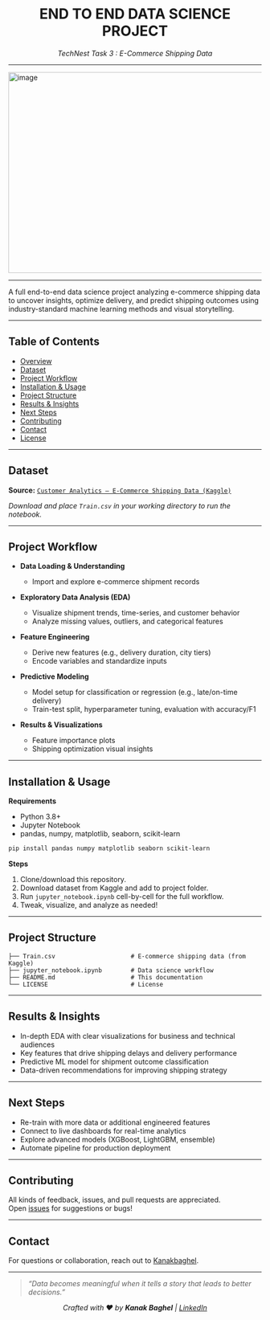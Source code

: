 <h1 align="center"> END TO END DATA SCIENCE PROJECT </h1>
<p align="center"><em>TechNest Task 3 : E-Commerce Shipping Data </em></p>

---

<img width="800" height="400" alt="image" src="https://github.com/user-attachments/assets/f21b082d-6c0c-4689-9aaa-6a1cab270e33" />

----------
A full end-to-end data science project analyzing e-commerce shipping data to uncover insights, optimize delivery, and predict shipping outcomes using industry-standard machine learning methods and visual storytelling.

***

## Table of Contents

- [Overview](#overview)
- [Dataset](#dataset)
- [Project Workflow](#project-workflow)
- [Installation & Usage](#installation--usage)
- [Project Structure](#project-structure)
- [Results & Insights](#results--insights)
- [Next Steps](#next-steps)
- [Contributing](#contributing)
- [Contact](#contact)
- [License](#license)

***

## Dataset

**Source:** [`Customer Analytics – E-Commerce Shipping Data (Kaggle)`](https://www.kaggle.com/datasets/prachi13/customer-analytics)

*Download and place `Train.csv` in your working directory to run the notebook.*

***

## Project Workflow

- **Data Loading & Understanding**
  - Import and explore e-commerce shipment records
  
- **Exploratory Data Analysis (EDA)**
  - Visualize shipment trends, time-series, and customer behavior
  - Analyze missing values, outliers, and categorical features

- **Feature Engineering**
  - Derive new features (e.g., delivery duration, city tiers)
  - Encode variables and standardize inputs

- **Predictive Modeling**
  - Model setup for classification or regression (e.g., late/on-time delivery)
  - Train-test split, hyperparameter tuning, evaluation with accuracy/F1

- **Results & Visualizations**
  - Feature importance plots
  - Shipping optimization visual insights

***

## Installation & Usage

**Requirements**

- Python 3.8+
- Jupyter Notebook
- pandas, numpy, matplotlib, seaborn, scikit-learn

```bash
pip install pandas numpy matplotlib seaborn scikit-learn
```

**Steps**

1. Clone/download this repository.
2. Download dataset from Kaggle and add to project folder.
3. Run `jupyter_notebook.ipynb` cell-by-cell for the full workflow.
4. Tweak, visualize, and analyze as needed!

***

## Project Structure

```
├── Train.csv                     # E-commerce shipping data (from Kaggle)
├── jupyter_notebook.ipynb        # Data science workflow
├── README.md                     # This documentation
└── LICENSE                       # License
```

***

## Results & Insights

- In-depth EDA with clear visualizations for business and technical audiences
- Key features that drive shipping delays and delivery performance
- Predictive ML model for shipment outcome classification
- Data-driven recommendations for improving shipping strategy

***

## Next Steps

- Re-train with more data or additional engineered features
- Connect to live dashboards for real-time analytics
- Explore advanced models (XGBoost, LightGBM, ensemble)
- Automate pipeline for production deployment

***

## Contributing

All kinds of feedback, issues, and pull requests are appreciated.  
Open [issues](https://github.com/Kanakbaghel/Data_Science_Project/issues) for suggestions or bugs!

***

## Contact

For questions or collaboration, reach out to [Kanakbaghel](https://github.com/Kanakbaghel).

---
> _“Data becomes meaningful when it tells a story that leads to better decisions.”_  
<p align="center"><em>Crafted with ♥ by <strong>Kanak Baghel</strong> |  <a href="https://www.linkedin.com/in/kanakbaghel">LinkedIn</a></em></p>
